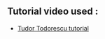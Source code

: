 ## Tutorial video used :

- <a href="https://www.youtube.com/watch?v=Qv1c4Q4PBns">Tudor Todorescu tutorial</a>
